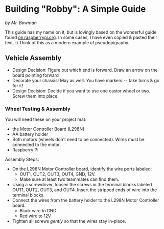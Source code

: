 # Building "Robby": A Simple Guide

_by Mr. Bowman_

This guide has my name on it, but is lovingly based on the wonderful guide found [on raspberrypi.org](https://projects.raspberrypi.org/en/projects/build-a-buggy). In some cases, I have even copied & pasted their text. :) Think of this as a modern example of pseudopigraphy.

## Vehicle Assembly

* Design Decision: Figure out which end is forward. Draw an arrow on the board pointing forward
* Decorate your chassis! May as well. You have markers -- take turns & go for it!
* Design Decision: Decide if you want to use one castor wheel or two. Screw them into place.

### Wheel Testing & Assembly

You will need these on your project mat:

* the Motor Controller Board (L298N)
* AA battery holder
* Both motors (wheels don't need to be connected). Wires must be connected to the motor.
* Raspberry Pi

Assembly Steps:

* On the L298N Motor Controller board, identify the wire ports labeled:
    * OUT1, OUT2, OUT3, OUT4, GND, 12V. 
    * Make sure at least two teammates can find them.
* Using a screwdriver, loosen the screws in the terminal blocks labeled OUT1, OUT2, OUT3, and OUT4. Insert the stripped ends of wire into the terminal blocks.
* Connect the wires from the battery holder to the L298N Motor Controller board.
    * Black wire to GND
    * Red wire to 12V
* Tighten all screws _gently_ so that the wires stay in-place.


